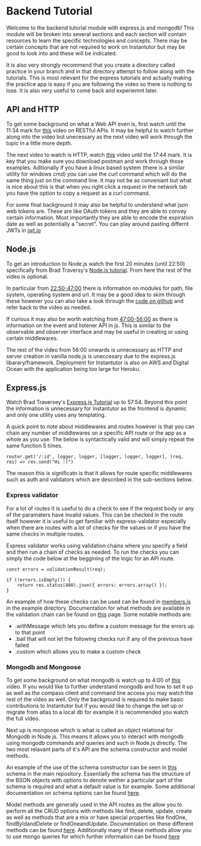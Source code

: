 # Backend Tutorial

Welcome to the backend tutorial module with express.js and mongodb! This module will be broken into several sections and each section will contain resources to learn the specific technologies and concepts. There may be certain concepts that are not required to work on Instantutor but may be good to look into and these will be indicated.

It is also very strongly recommend that you create a directory called practice in your branch and in that directory attempt to follow along with the tutorials. This is most relevant for the express tutorials and actually making the practice app is easy if you are following the video so there is nothing to lose. It is also very useful to come back and experiemnt later.

## API and HTTP

To get some background on what a Web API even is, first watch until the 11:34 mark for [this](https://www.youtube.com/watch?v=Q-BpqyOT3a8) video on RESTful APIs. It may be helpful to watch further along into the video but unecessary as the next video will work through the topic in a little more depth.

The next video to watch is HTTP, watch [this](https://www.youtube.com/watch?v=iYM2zFP3Zn0) video until the 17:44 mark. It is key that you make sure you download postman and work through those examples. Aditionally if you have a linux based system (there is a similar utility for windows cmd) you can use the curl command which will do the same thing just on the command line. It may not be as conveniant but what is nice about this is that when you right click a request in the network tab you have the option to copy a request as a curl command.

For some final background it may also be helpful to understand what json web tokens are. These are like OAuth tokens and they are able to convey certain information. Most importantly they are able to encode the expiration date as well as potentially a "secret". You can play around pasting differnt JWTs in [jwt.io](https://jwt.io/)

## Node.js

To get an introduction to Node.js watch the first 20 minutes (until 22:50) specifically from Brad Traversy's [Node.js tutorial](https://www.youtube.com/watch?v=fBNz5xF-Kx4). From here the rest of the video is optional.

In particular from [22:50-47:00](https://www.youtube.com/watch?v=fBNz5xF-Kx4&t=1370s) there is information on modules for path, file system, operating system and url. It may be a good idea to skim through these however you can also take a look through the [code on github](https://github.com/bradtraversy/node_crash_course/tree/master/reference) and refer back to the video as needed.

If curious it may also be worth watching from [47:00-56:00](https://www.youtube.com/watch?v=fBNz5xF-Kx4) as there is information on the event and listener API in js. This is similar to the observable and observer interface and may be useful in creating or using certain middlewares.

The rest of the video from 56:00 onwards is unnecessary as HTTP and server creation in vanilla node.js is uneccesary due to the express.js libarary/framework. Deployment for Instantutor is also on AWS and Digital Ocean with the application being too large for Heroku.

## Express.js

Watch Brad Traversey's [Express.js Tutorial](https://www.youtube.com/watch?v=L72fhGm1tfE) up to 57:54. Beyond this point the information is unnecessary for Instantutor as the frontend is dynamic and only one utility uses any templating.

A quick point to note about middlewares and routes however is that you can chain any number of middlewares on a specific API route or the app as a whole as you use. The below is syntactically valid and will simply repeat the same function 5 times.
```
router.get('/:id', logger, logger, [logger, logger, logger], (req, res) => res.send("Hi :)")
```
The reason this is significatn is that it allows for route specific middlewares such as auth and validators which are described in the sub-sections below.

### Express validator

For a lot of routes it is useful to do a check to see if the request body or any of the paramaters have invalid values. This can be checked in the route itself however it is useful to get familiar with express-validator especially when there are routes with a lot of checks for the values or if you have the same checks in multiple routes.

Express validator works using validation chains where you specify a field and then run a chain of checks as needed. To run the checks you can simply the code below at the beggining of the logic for an API route.
```
const errors = validationResult(req);

if (!errors.isEmpty()) {
    return res.status(400).json({ errors: errors.array() });
}
```

An example of how these checks can be used can be found in [members.js](https://github.com/Instantutor/Instantutor-Onboarding/blob/main/express-practice/Example/routes/api/members.js) in the example directory. Documentation for what methods are available in the validation chain can be found on [this](https://express-validator.github.io/docs/validation-chain-api.html) page. Some notable methods are:
* .withMessage which lets you define a custom message for the errors up to that point
* .bail that will not let the following checks run if any of the previous have failed
* .custom which allows you to make a custom check

### Mongodb and Mongoose

To get some background on what mongodb is watch up to 4:00 of [this](https://www.youtube.com/watch?v=2QQGWYe7IDU) video. If you would like to further understand mongodb and how to set it up as well as the compass client and command line access you may watch the rest of the video as well. Only the background is required to make basic contributions to Instantutor but if you would like to change the set up or migrate from atlas to a local db for example it is recommended you watch the full video.

Next up is mongoose which is what is called an object relational for Mongodb in Node.js. This means it allows you to interact with mongodb using mongodb commands and queries and such in Node.js directly. The two most relavant parts of it's API are the schema constructor and model methods.

An example of the use of the schema constructor can be seen in [this](https://github.com/Instantutor/Instantutor/blob/main/server/models/Post.js) schema in the main repository. Essentially the schema has the structure of the BSON objects with options to denote wether a particular part of the schema is required and what a default value is for example. Some additional documentation on schema options can be found [here](https://mongoosejs.com/docs/api/schematypeoptions.html).

Model methods are generally used in the API routes as the allow you to perform all the CRUD options with methods like find, delete, update, create as well as methods that are a mix or have special properties like findOne, findByIdandDelete or findOneandUpdate. Documentation on these different methods can be found [here](https://mongoosejs.com/docs/api.html#Model). Additionally many of these methods allow you to use mongo queries for which further information can be found [here](https://www.mongodb.com/docs/manual/tutorial/query-documents/)